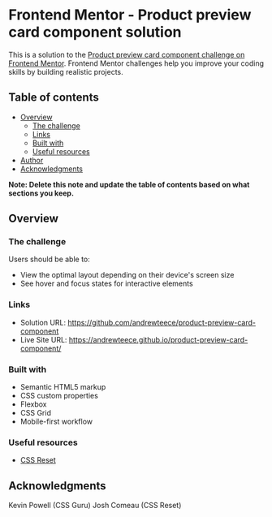 # Frontend Mentor - Product preview card component solution

This is a solution to the [Product preview card component challenge on Frontend Mentor](https://www.frontendmentor.io/challenges/product-preview-card-component-GO7UmttRfa). Frontend Mentor challenges help you improve your coding skills by building realistic projects. 

## Table of contents

- [Overview](#overview)
  - [The challenge](#the-challenge)
  - [Links](#links)
  - [Built with](#built-with)
  - [Useful resources](#useful-resources)
- [Author](#author)
- [Acknowledgments](#acknowledgments)

**Note: Delete this note and update the table of contents based on what sections you keep.**

## Overview

### The challenge

Users should be able to:

- View the optimal layout depending on their device's screen size
- See hover and focus states for interactive elements

### Links

- Solution URL: https://github.com/andrewteece/product-preview-card-component
- Live Site URL: https://andrewteece.github.io/product-preview-card-component/


### Built with

- Semantic HTML5 markup
- CSS custom properties
- Flexbox
- CSS Grid
- Mobile-first workflow

### Useful resources

- [CSS Reset](https://www.joshwcomeau.com/css/custom-css-reset/) 

## Acknowledgments

Kevin Powell (CSS Guru)
Josh Comeau (CSS Reset)


